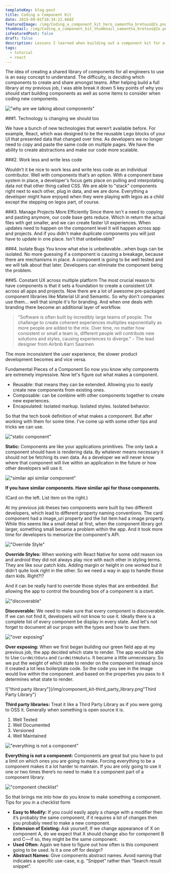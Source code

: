 ```yaml
---
templateKey: blog-post
title: Coding a Component Kit
date: 2019-09-01T10:34:22.668Z
featuredImage: /img/Coding_a_component_kit_hero_samantha_bretous@2x.png
thumbnail: /img/Coding_a_component_kit_thumbnail_samantha_bretous@2x.png
isFeaturedPost: false
draft: false
description: Lessons I learned when building out a component kit for a software engineering team.
tags:
  - tutorial
  - react
---
```


The idea of creating a shared library of components for all engineers to use is an easy concept to understand. The difficulty, is deciding which components to create and share amongst teams. After helping build a full library at my previous job, I was able break it down 5 key points of why you should start building components as well as some items to consider when coding new components.

!["why are we talking about components"](/img/why_are_we_talking_about_components.png "Why are we talking about components")

###1. Technology is changing we should too

We have a bunch of new technologies that weren’t available before. For example, React, which was designed to be the reusable Lego blocks of your UI that presented data that changed over time. As developers we no longer need to copy and paste the same code on multiple pages. We have the ability to create abstractions and make our code more scalable.

###2. Work less and write less code

Wouldn’t it be nice to work less and write less code as an individual contributor. Well with components that’s an option. With a component base system in place, a developer's focus gets place on pulling and interpolating data not that other thing called CSS. We are able to "stack" components right next to each other, plug in data, and we are done. Everything a developer might have enjoyed when they were playing with legos as a child except the stepping on legos part, of course.

###3. Manage Projects More Efficiently
Since there isn't a need to copying and pasting anymore, our code base gets reduce. Which in return the actual files with get smaller, and we can create faster UI experiences. When updates need to happen on the component level it will happen across app and projects. And if you didn't make duplicate components you will just have to update in one place. Isn't that unbelievable?

###4. Isolate Bugs
You know what else is unbelievable...when bugs can be isolated. No more guessing if a component is causing a breakage, because there are mechanisms in place. A component is going to be well tested and we will talk about that later. Developers can eliminate the component being the problem.

###5. Constant UX across multiple platform
The most crucial reason to have components is that it sets a foundation to create a consistent UX across all apps and projects. Now there are a lot of awesome pre-packaged component libraries like Material UI and Semantic. So why don't companies use them… well that simple it's for branding. And when one deals with branding there become an additional layer of workflow.

>"Software is often built by incredibly large teams of people. The challenge to create coherent experiences multiplies exponentially as more people are added to the mix. Over time, no matter how consistent or small a team is, different people will contribute new solutions and styles, causing experiences to diverge." - The lead designer from Airbnb Karri Saarinen

The more inconsistent the user experience, the slower product development becomes and vice versa.

Fundamental Pieces of a Component
So now you know why components are extremely impressive. Now let's figure out what makes a component.

- Reusable: that means they can be extended. Allowing you to easily create new components from existing ones.
- Composable: can be combine with other components together to create new experiences.
- Encapsulated: Isolated markup. Isolated styles. Isolated behavior.

So that the tech book definition of what makes a component. But after working with them for some time. I’ve come up with some other tips and tricks we can use.

!["static component"](/img/component_kit-static.png "Static Component")

**Static:** Components are like your applications primitives. The only task a component should have is rendering data. By whatever means necessary it should not be fetching its own data. As a developer we will never know where that component will live within an application in the future or how other developers will use it.

!["similar api similar component"](/img/component_kit-similar_api_similar_component.png "Similar API Similar Component")

**If you have similar components. Have similar api for those components.**

(Card on the left. List item on the right.)

At my previous job theses two components were built by two different developers, which lead to different property naming conventions. The card component had a image_uri property and the list item had a image property. While this seems like a small detail at first, when the component library got larger, something small became a problem within the app. And it took more time for developers to memorize the component's API.

!["Override Style"](/img/component_kit-override_style.png "Override Style")

**Override Styles:** When working with React Native for some odd reason ios and android they did not always play nice with each other in styling terms. They are like sour patch kids. Adding margin or height in one worked but it didn’t quite look right in the other. So we need a way in app to handle those darn kids. Right?!?

And it can be really hard to override those styles that are embedded. But allowing the app to control the bounding box of a component is a start.

!["discoverable"](/img/component_kit-discoverable.png "Discoverable")

**Discoverable:** We need to make sure that every component is discoverable. If we can not find it, developers will not know to use it. Ideally there is a complete list of every component be display in every state. And let's not forget to document all our props with the types and how to use them.

!["over exposing"](/img/component_kit-over_exposing.png "Over Exposing")

**Over exposing:** When we first began building our green field app at my previous job, the app decided which state to render. The app would be able to Use `CardWithData` and `CardWithNoData`. It became a little unnecessary. So we put the weight of which state to render on the component instead since it created a lot less boilerplate code. So the code you see in the image would live within the component. and based on the properties you pass to it determines what state to render.

!["third party library"](/img/component_kit-third_party_library.png"Third Party Library")

**Third party libraries:** Treat it like a Third Party Library as if you were going to OSS it. Generally when something is open source it is.

1. Well Tested
2. Well Documented
3. Versioned
4. Well Maintained

!["everything is not a component"](/img/component_kit-everything_a_component.png "Everything is not a Component")

**Everything is not a component:** Components are great but you have to put a limit on which ones you are going to make. Forcing everything to be a component makes it a lot harder to maintain. If you are only going to use it one or two times there’s no need to make it a component part of a component library.

!["component checklist"](/img/component_kit-checklist.png "Component Checklist")

So that brings me into how do you know to make something a component. Tips for you in a checklist form

- **Easy to Modify:** If you could easily apply a change with a modifier then it’s probably the same component, if it requires a lot of changes then you probably need to make a new component.
- **Extension of Existing:** Ask yourself, If we change appearance of X on component A, do we expect that X should change also for component B and C — if so, they might be the same component.
- **Used Often:** Again we have to figure out how often is this component going to be used. Is it a one off for design?
- **Abstract Names:** Give components abstract names. Avoid naming that indicates a specific use-case, e.g. “Snippet” rather than “Search result snippet”.